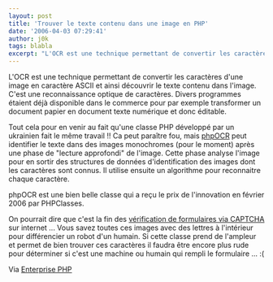 ```yaml
---
layout: post
title: 'Trouver le texte contenu dans une image en PHP'
date: '2006-04-03 07:29:41'
author: j0k
tags: blabla
excerpt: "L'OCR est une technique permettant de convertir les caractères d'une image en caractère ASCII et ainsi découvrir le texte contenu dans l'image. C'est une reconnaissance optique de caractères.     \nDivers programmes étaient déjà disponible dans le commerce pour par exemple transformer un document papier en document texte numérique et donc éditable.  \n  \n  …"
---
```


L'OCR est une technique permettant de convertir les caractères d'une image en caractère ASCII et ainsi découvrir le texte contenu dans l'image. C'est une reconnaissance optique de caractères.
Divers programmes étaient déjà disponible dans le commerce pour par exemple transformer un document papier en document texte numérique et donc éditable.

Tout cela pour en venir au fait qu'une classe PHP développé par un ukrainien fait le même travail !! Ca peut paraître fou, mais [phpOCR](http://www.phpclasses.org/browse/package/2874.html) peut identifier le texte dans des images monochromes (pour le moment) après une phase de &quot;lecture approfondi&quot; de l'image. Cette phase analyse l'image pour en sortir des structures de données d'identification des images dont les caractères sont connus. Il utilise ensuite un algorithme pour reconnaitre chaque caractère.

phpOCR est une bien belle classe qui a reçu le prix de l'innovation en février 2006 par PHPClasses.

On pourrait dire que c'est la fin des [vérification de formulaires via CAPTCHA](http://www.j0k3r.net/news-verification-de-formulaires-via-captcha-1127.html) sur internet ... Vous savez toutes ces images avec des lettres à l'intérieur pour différencier un robot d'un humain. Si cette classe prend de l'ampleur et permet de bien trouver ces caractères il faudra être encore plus rude pour déterminer si c'est une machine ou humain qui rempli le formulaire ... :(

Via [Enterprise PHP](http://enterprise.phpmagazine.net/2006/04/recognize_text_objects_in_grap.html)
